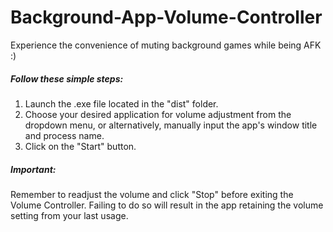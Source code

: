 # Background-App-Volume-Controller

Experience the convenience of muting background games while being AFK :)

##### Follow these simple steps:

1. Launch the .exe file located in the "dist" folder.
2. Choose your desired application for volume adjustment from the dropdown menu, or alternatively, manually input the app's window title and process name.
3. Click on the "Start" button.

##### Important: 

Remember to readjust the volume and click "Stop" before exiting the Volume Controller. Failing to do so will result in the app retaining the volume setting from your last usage.
